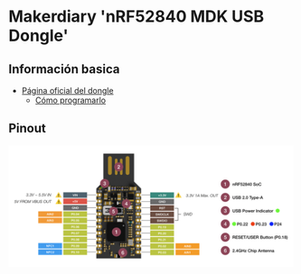 # Makerdiary 'nRF52840 MDK USB Dongle'

## Información basica

- [Página oficial del dongle](https://wiki.makerdiary.com/nrf52840-mdk-usb-dongle/)
    - [Cómo programarlo](https://wiki.makerdiary.com/nrf52840-mdk-usb-dongle/programming/)

## Pinout

![Pinout del dongle de Makerdiary](../img/makerdiary-dongle_pinout.png)